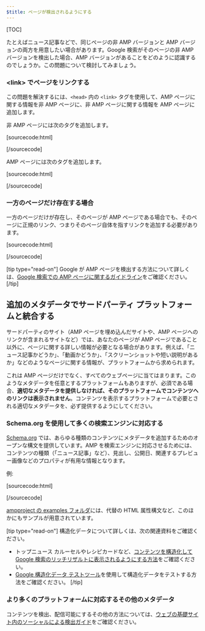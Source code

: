 ```yaml
---
$title: ページが検出されるようにする
---
```

[TOC]


たとえばニュース記事などで、同じページの非 AMP バージョンと AMP バージョンの両方を用意したい場合があります。Google 検索がそのページの非 AMP バージョンを検出した場合、AMP バージョンがあることをどのように認識するのでしょうか。この問題について検討してみましょう。

### &lt;link&gt; でページをリンクする

この問題を解決するには、`<head>` 内の `<link>` タグを使用して、AMP ページに関する情報を非 AMP ページに、非 AMP ページに関する情報を AMP ページに追加します。

非 AMP ページには次のタグを追加します。

[sourcecode:html]
<link rel="amphtml" href="https://www.example.com/url/to/amp/document.html">
[/sourcecode]

AMP ページには次のタグを追加します。

[sourcecode:html]
<link rel="canonical" href="https://www.example.com/url/to/full/document.html">
[/sourcecode]

### 一方のページだけ存在する場合

一方のページだけが存在し、そのページが AMP ページである場合でも、そのページに正規のリンク、つまりそのページ自体を指すリンクを追加する必要があります。

[sourcecode:html]
<link rel="canonical" href="https://www.example.com/url/to/amp/document.html">
[/sourcecode]

[tip type="read-on"]
Google が AMP ページを検出する方法について詳しくは、[Google 検索での AMP ページに関するガイドライン](https://support.google.com/webmasters/answer/6340290)をご確認ください。
[/tip]

## 追加のメタデータでサードパーティ プラットフォームと統合する

サードパーティのサイト（AMP ページを埋め込んだサイトや、AMP ページへのリンクが含まれるサイトなど）では、あなたのページが AMP ページであること以外に、ページに関する詳しい情報が必要となる場合があります。例えば、「ニュース記事かどうか」、「動画かどうか」、「スクリーンショットや短い説明があるか」などのようなページに関する情報が、プラットフォームから求められます。

これは AMP ページだけでなく、すべてのウェブページに当てはまります。このようなメタデータを任意とするプラットフォームもありますが、必須である場合、**適切なメタデータを提供しなければ、そのプラットフォームでコンテンツへのリンクは表示されません**。コンテンツを表示するプラットフォームで必要とされる適切なメタデータを、必ず提供するようにしてください。

### Schema.org を使用して多くの検索エンジンに対応する

[Schema.org](http://schema.org/) では、あらゆる種類のコンテンツにメタデータを追加するためのオープンな構文を提供しています。AMP を検索エンジンに対応させるためには、コンテンツの種類（「ニュース記事」など）、見出し、公開日、関連するプレビュー画像などのプロパティが有用な情報となります。

例:

[sourcecode:html]
<script type="application/ld+json">
  {
    "@context": "http://schema.org",
    "@type": "NewsArticle",
    "mainEntityOfPage": "http://cdn.ampproject.org/article-metadata.html",
    "headline": "Lorem Ipsum",
    "datePublished": "1907-05-05T12:02:41Z",
    "dateModified": "1907-05-05T12:02:41Z",
    "description": "The Catiline Orations continue to beguile engineers and designers alike -- but can it stand the test of time?",
    "author": {
      "@type": "Person",
      "name": "Jordan M Adler"
    },
    "publisher": {
      "@type": "Organization",
      "name": "Google",
      "logo": {
        "@type": "ImageObject",
        "url": "http://cdn.ampproject.org/logo.jpg",
        "width": 600,
        "height": 60
      }
    },
    "image": {
      "@type": "ImageObject",
      "url": "http://cdn.ampproject.org/leader.jpg",
      "height": 2000,
      "width": 800
    }
  }
</script>
[/sourcecode]

[ampproject の examples フォルダ](https://github.com/ampproject/amphtml/tree/master/examples/metadata-examples)には、代替の HTML 属性構文など、このほかにもサンプルが用意されています。

[tip type="read-on"] 構造化データについて詳しくは、次の関連資料をご確認ください。

* トップニュース カルーセルやレシピカードなど、[コンテンツを構造化して Google 検索のリッチリザルトに表示されるようにする方法](https://developers.google.com/search/docs/guides/mark-up-content)をご確認ください。
* [Google 構造化データ テストツール](https://developers.google.com/structured-data/testing-tool/)を使用して構造化データをテストする方法をご確認ください。
[/tip]

### より多くのプラットフォームに対応するその他のメタデータ

コンテンツを検出、配信可能にするその他の方法については、[ウェブの基礎サイト内のソーシャルによる検出ガイド](https://developers.google.com/web/fundamentals/discovery-and-monetization/social-discovery/)をご確認ください。
 
 
